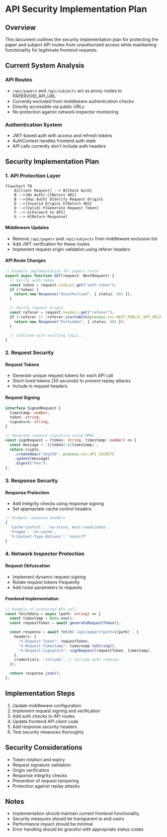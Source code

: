 # API Security Implementation Plan

## Overview

This document outlines the security implementation plan for protecting the paper and subject API routes from unauthorized access while maintaining functionality for legitimate frontend requests.

## Current System Analysis

### API Routes

- `/api/papers` and `/api/subjects` act as proxy routes to PAPERVOID_API_URL
- Currently excluded from middleware authentication checks
- Directly accessible via public URLs
- No protection against network inspector monitoring

### Authentication System

- JWT-based auth with access and refresh tokens
- AuthContext handles frontend auth state
- API calls currently don't include auth headers

## Security Implementation Plan

### 1. API Protection Layer

```mermaid
flowchart TB
    A[Client Request] --> B{Check Auth}
    B -->|No Auth| C[Return 401]
    B -->|Has Auth| D{Verify Request Origin}
    D -->|Invalid Origin| E[Return 403]
    D -->|Valid| F[Generate Request Token]
    F --> G[Forward to API]
    G --> H[Return Response]
```

#### Middleware Updates

- Remove `/api/papers` and `/api/subjects` from middleware exclusion list
- Add JWT verification for these routes
- Implement request origin validation using referer headers

#### API Route Changes

```typescript
// Example implementation for papers route
export async function GET(request: NextRequest) {
  // Verify auth token
  const token = request.cookies.get("auth-token");
  if (!token) {
    return new Response("Unauthorized", { status: 401 });
  }

  // Verify request origin
  const referer = request.headers.get("referer");
  if (!referer || !referer.startsWith(process.env.NEXT_PUBLIC_APP_URL)) {
    return new Response("Forbidden", { status: 403 });
  }

  // Continue with existing logic...
}
```

### 2. Request Security

#### Request Tokens

- Generate unique request tokens for each API call
- Short-lived tokens (30 seconds) to prevent replay attacks
- Include in request headers

#### Request Signing

```typescript
interface SignedRequest {
  timestamp: number;
  token: string;
  signature: string;
}

// Generate request signature using HMAC
const signRequest = (token: string, timestamp: number) => {
  const message = `${token}:${timestamp}`;
  return crypto
    .createHmac("sha256", process.env.API_SECRET)
    .update(message)
    .digest("hex");
};
```

### 3. Response Security

#### Response Protection

- Add integrity checks using response signing
- Set appropriate cache control headers

```typescript
// Example response headers
{
  'Cache-Control': 'no-store, must-revalidate',
  'Pragma': 'no-cache',
  'X-Content-Type-Options': 'nosniff'
}
```

### 4. Network Inspector Protection

#### Request Obfuscation

- Implement dynamic request signing
- Rotate request tokens frequently
- Add noise parameters to requests

#### Frontend Implementation

```typescript
// Example of protected API call
const fetchData = async (path: string) => {
  const timestamp = Date.now();
  const requestToken = await generateRequestToken();

  const response = await fetch(`/api/papers?path=${path}`, {
    headers: {
      "X-Request-Token": requestToken,
      "X-Request-Timestamp": timestamp.toString(),
      "X-Request-Signature": signRequest(requestToken, timestamp),
    },
    credentials: "include", // Include auth cookies
  });

  return response.json();
};
```

## Implementation Steps

1. Update middleware configuration
2. Implement request signing and verification
3. Add auth checks to API routes
4. Update frontend API client code
5. Add response security headers
6. Test security measures thoroughly

## Security Considerations

- Token rotation and expiry
- Request signature validation
- Origin verification
- Response integrity checks
- Prevention of request tampering
- Protection against replay attacks

## Notes

- Implementation should maintain current frontend functionality
- Security measures should be transparent to end users
- Performance impact should be minimal
- Error handling should be graceful with appropriate status codes
